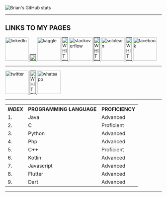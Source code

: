 ![Brian's GitHub stats](https://github-readme-stats.vercel.app/api?username=briangicharu&count_private=true)
<hr>
<h2>LINKS TO MY PAGES</h2>
<a href="https://www.linkedin.com/in/brian-gicharu-1ba35b209/" target="_blank">
  <img alt="linkedIn" src="https://cdn-icons-png.flaticon.com/512/174/174857.png" width=auto height="75">
</a>
<a href="" target="_blank">
  <img alt="WHITE" src="https://wallpapercave.com/wp/wp6903417.jpg" width="20" height=auto>
</a>
<a href="https://www.kaggle.com/briangicharu" target="_blank">
  <img alt="kaggle" src="https://www.dataapplab.com/wp-content/uploads/2017/06/kaggle-logo-gray-300.png" width=auto" height="75">
</a>
<a href="" target="_blank">                                                      
  <img alt="WHITE" src="https://wallpapercave.com/wp/wp6903417.jpg" width="20" height="75">
</a>
<a href="https://stackoverflow.com/users/17086009/brian-gicharu" target="_blank">
  <img alt="stackoverflow" src="https://w7.pngwing.com/pngs/69/539/png-transparent-stack-overflow-stack-exchange-programmer-logo-others.png" width=auto" height="75">
</a>
<a href="" target="_blank">                                                      
  <img alt="WHITE" src="https://wallpapercave.com/wp/wp6903417.jpg" width="20" height="75">
</a>
<a href="https://www.sololearn.com/profile/10367617" target="_blank">
  <img alt="sololearn" src="https://blob.sololearn.com/avatars/sololearn.png" width=auto" height="75">
</a>
<a href="" target="_blank">                                                      
  <img alt="WHITE" src="https://wallpapercave.com/wp/wp6903417.jpg" width="20" height="75">
</a>
<a href="https://web.facebook.com/brian.gicharu/" target="_blank">
  <img alt="facebook" src="https://upload.wikimedia.org/wikipedia/en/thumb/0/04/Facebook_f_logo_%282021%29.svg/150px-Facebook_f_logo_%282021%29.svg.png" width=auto" height="75">
<hr>
<a href="https://twitter.com/brian_gicharu?lang=en" target="_blank">
  <img alt="twitter" src="https://upload.wikimedia.org/wikipedia/commons/thumb/4/4f/Twitter-logo.svg/512px-Twitter-logo.svg.png?20211104142029" width=auto" height="75">
</a>
<a href="" target="_blank">                                                      
  <img alt="WHITE" src="https://wallpapercave.com/wp/wp6903417.jpg" width="20" height="75">
</a>
<a href="https://api.whatsapp.com/send?phone=+254725200738&text=Hello%20I%20am%20texting%20to%20request%20for%20programming%20services" target="_blank">
  <img alt="whatsapp" src="https://upload.wikimedia.org/wikipedia/commons/1/19/WhatsApp_logo-color-vertical.svg" width=auto" height="75">
 </a>
<hr>
<table>
  <th><strong><i>INDEX</th> <th>PROGRAMMING LANGUAGE</th> <th>PROFICIENCY</strong></i></th>
  <tr><td>1. </td> <td>Java</td> <td>Advanced</td></tr>
  <tr><td>2. </td> <td>C</td> <td>Proficient</td></tr>
  <tr><td>3. </td> <td>Python</td> <td>Advanced</td></tr>
  <tr><td>4. </td> <td>Php</td> <td>Advanced</td></tr>
  <tr><td>5. </td> <td>C++</td> <td>Proficient</td></tr>
  <tr><td>6. </td> <td>Kotlin</td> <td>Advanced</td></tr>
  <tr><td>7. </td> <td>Javascript</td> <td>Advanced</td></tr>
  <tr><td>8. </td> <td>Flutter</td> <td>Advanced</td></tr>
  <tr><td>9. </td> <td>Dart</td> <td>Advanced</td></tr>
</table>
<hr>
